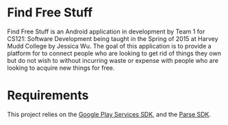 # Find Free Stuff

Find Free Stuff is an Android application in development by Team 1 for CS121: Software Development being taught in the Spring of 2015 at Harvey Mudd College by Jessica Wu. The goal of this application is to provide a platform for to connect people who are looking to get rid of things they own but do not wish to without incurring waste or expense with people who are looking to acquire new things for free.

# Requirements
This project relies on the [Google Play Services SDK](https://developer.android.com/google/play-services/setup.html), and the [Parse SDK](https://parse.com/apps/quickstart#parse_data/mobile/android/native/existing).
